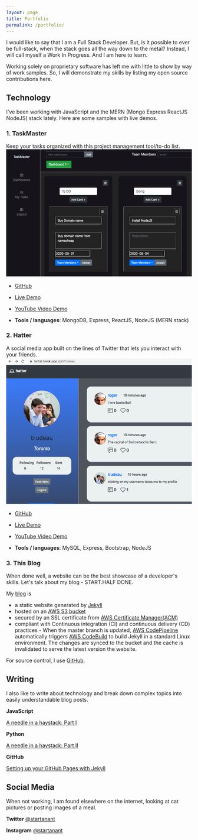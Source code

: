 ```yaml
---
layout: page
title: Portfolio
permalink: /portfolio/
---
```


I would like to say that I am a Full Stack Developer. But, is it possible to ever be full-stack, when the stack goes all the way down to the metal? Instead, I will call myself a Work In Progress. And I am here to learn.

Working solely on proprietary software has left me with little to show by way of work samples. So, I will demonstrate my skills by listing my open source contributions here.

## Technology
I've been working with JavaScript and the MERN (Mongo Express ReactJS NodeJS) stack lately. Here are some samples with live demos.

### 1. TaskMaster
Keep your tasks organized with this project management tool/to-do list.
![Taskmaster](/assets/taskmaster.png)


* [GitHub](https://github.com/KiteRunner2/TaskMaster)

* [Live Demo](https://taskmaster0.herokuapp.com/)

* [YouTube Video Demo](https://youtu.be/TQNfOyj7Ujk)


* **Tools / languages**: MongoDB, Express, ReactJS, NodeJS (MERN stack)

### 2. Hatter
A social media app built on the lines of Twitter that lets you interact with your friends.
![Hatter](/assets/hatter.png)


* [GitHub](https://github.com/KiteRunner2/hatter)

* [Live Demo](https://hatter.herokuapp.com/)

* [YouTube Video Demo](https://youtu.be/sxsCHTtOBBk)

* **Tools / languages**: MySQL, Express, Bootstrap, NodeJS

### 3. This Blog
When done well, a website can be the best showcase of a developer's skills. Let's talk about my blog - START.HALF DONE.

My [blog]({{site.url}}) is
* a static website generated by [Jekyll](https://jekyllrb.com) 
* hosted on an [AWS S3 bucket](https://aws.amazon.com/s3/)
* secured by an SSL certificate from [AWS Certificate Manager(ACM)](https://aws.amazon.com/certificate-manager/) 
* compliant with Continuous integration (CI) and continuous delivery (CD) practices -
When the master branch is updated, [AWS CodePipeline](https://aws.amazon.com/codepipeline/) automatically triggers [AWS CodeBuild](https://aws.amazon.com/codebuild/) to build Jekyll in a standard Linux environment. The changes are synced to the bucket and the cache is invalidated to serve the latest version the website.

For source control, I use [GitHub](https://github.com/startanant).


## Writing

I also like to write about technology and break down complex topics into easily understandable blog posts. 

**JavaScript**

[A needle in a haystack: Part I]({{site.url}}/tech/2019/09/25/find-needle-1.html)

**Python**

[A needle in a haystack: Part II]({{site.url}}/tech/2019/09/30/find-needles-2.html)

**GitHub**

[Setting up your GitHub Pages with Jekyll]({{site.url}}/tech/2019/09/09/first-post.html)

## Social Media
When not working, I am found elsewhere on the internet, looking at cat pictures or posting images of a meal.

**Twitter** [@startanant](https://twitter.com/startanant)

**Instagram** [@startanant](https://www.instagram.com/startanant/)

